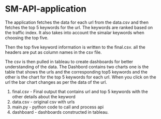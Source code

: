 # SM-API-application

The application fetches the data for each url from the data.csv and then fetches the top 5 keywords for the url. The keywords are ranked based on the traffic index. It also takes into account the simalar keywords when choosing the top five.

Then the top five keyword information is written to the final.csv. all the headers are put as column names in the csv file.

The csv is then pulled in tableau to create dashboards for better understanding of the data. 
The Dashbord contains two charts one is the table that shows the urls and the corresponding top5 keywords and the other is the chart for the top 5 keywords for each url.
When you click on the url the bar chart changes as per the data of the url.


1. final.csv - Final output that contains url and top 5 keywords with the other details about the keyword
2. data.csv - original csv with urls
3. main.py - python code to call and process api
4. dashboard - dashboards constructed in tableau. 
